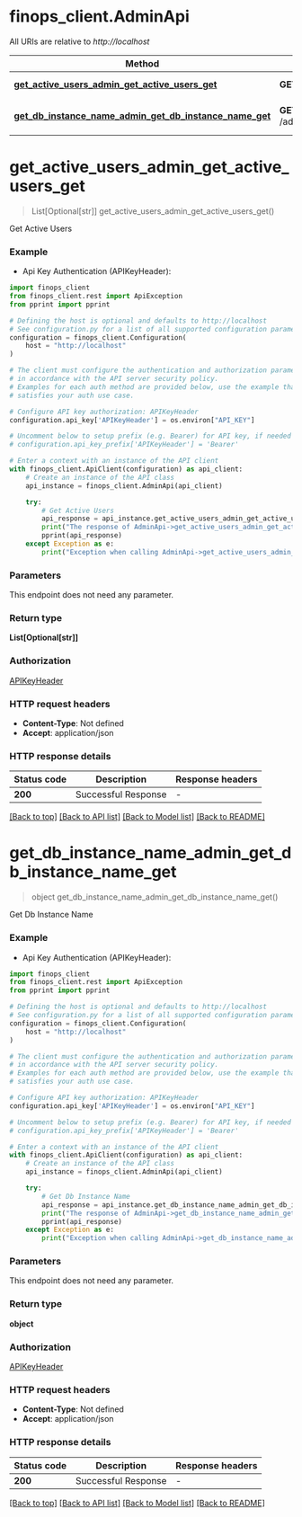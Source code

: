 # finops_client.AdminApi

All URIs are relative to *http://localhost*

Method | HTTP request | Description
------------- | ------------- | -------------
[**get_active_users_admin_get_active_users_get**](AdminApi.md#get_active_users_admin_get_active_users_get) | **GET** /admin/get_active_users/ | Get Active Users
[**get_db_instance_name_admin_get_db_instance_name_get**](AdminApi.md#get_db_instance_name_admin_get_db_instance_name_get) | **GET** /admin/get_db_instance_name/ | Get Db Instance Name


# **get_active_users_admin_get_active_users_get**
> List[Optional[str]] get_active_users_admin_get_active_users_get()

Get Active Users

### Example

* Api Key Authentication (APIKeyHeader):

```python
import finops_client
from finops_client.rest import ApiException
from pprint import pprint

# Defining the host is optional and defaults to http://localhost
# See configuration.py for a list of all supported configuration parameters.
configuration = finops_client.Configuration(
    host = "http://localhost"
)

# The client must configure the authentication and authorization parameters
# in accordance with the API server security policy.
# Examples for each auth method are provided below, use the example that
# satisfies your auth use case.

# Configure API key authorization: APIKeyHeader
configuration.api_key['APIKeyHeader'] = os.environ["API_KEY"]

# Uncomment below to setup prefix (e.g. Bearer) for API key, if needed
# configuration.api_key_prefix['APIKeyHeader'] = 'Bearer'

# Enter a context with an instance of the API client
with finops_client.ApiClient(configuration) as api_client:
    # Create an instance of the API class
    api_instance = finops_client.AdminApi(api_client)

    try:
        # Get Active Users
        api_response = api_instance.get_active_users_admin_get_active_users_get()
        print("The response of AdminApi->get_active_users_admin_get_active_users_get:\n")
        pprint(api_response)
    except Exception as e:
        print("Exception when calling AdminApi->get_active_users_admin_get_active_users_get: %s\n" % e)
```



### Parameters

This endpoint does not need any parameter.

### Return type

**List[Optional[str]]**

### Authorization

[APIKeyHeader](../README.md#APIKeyHeader)

### HTTP request headers

 - **Content-Type**: Not defined
 - **Accept**: application/json

### HTTP response details

| Status code | Description | Response headers |
|-------------|-------------|------------------|
**200** | Successful Response |  -  |

[[Back to top]](#) [[Back to API list]](../README.md#documentation-for-api-endpoints) [[Back to Model list]](../README.md#documentation-for-models) [[Back to README]](../README.md)

# **get_db_instance_name_admin_get_db_instance_name_get**
> object get_db_instance_name_admin_get_db_instance_name_get()

Get Db Instance Name

### Example

* Api Key Authentication (APIKeyHeader):

```python
import finops_client
from finops_client.rest import ApiException
from pprint import pprint

# Defining the host is optional and defaults to http://localhost
# See configuration.py for a list of all supported configuration parameters.
configuration = finops_client.Configuration(
    host = "http://localhost"
)

# The client must configure the authentication and authorization parameters
# in accordance with the API server security policy.
# Examples for each auth method are provided below, use the example that
# satisfies your auth use case.

# Configure API key authorization: APIKeyHeader
configuration.api_key['APIKeyHeader'] = os.environ["API_KEY"]

# Uncomment below to setup prefix (e.g. Bearer) for API key, if needed
# configuration.api_key_prefix['APIKeyHeader'] = 'Bearer'

# Enter a context with an instance of the API client
with finops_client.ApiClient(configuration) as api_client:
    # Create an instance of the API class
    api_instance = finops_client.AdminApi(api_client)

    try:
        # Get Db Instance Name
        api_response = api_instance.get_db_instance_name_admin_get_db_instance_name_get()
        print("The response of AdminApi->get_db_instance_name_admin_get_db_instance_name_get:\n")
        pprint(api_response)
    except Exception as e:
        print("Exception when calling AdminApi->get_db_instance_name_admin_get_db_instance_name_get: %s\n" % e)
```



### Parameters

This endpoint does not need any parameter.

### Return type

**object**

### Authorization

[APIKeyHeader](../README.md#APIKeyHeader)

### HTTP request headers

 - **Content-Type**: Not defined
 - **Accept**: application/json

### HTTP response details

| Status code | Description | Response headers |
|-------------|-------------|------------------|
**200** | Successful Response |  -  |

[[Back to top]](#) [[Back to API list]](../README.md#documentation-for-api-endpoints) [[Back to Model list]](../README.md#documentation-for-models) [[Back to README]](../README.md)

